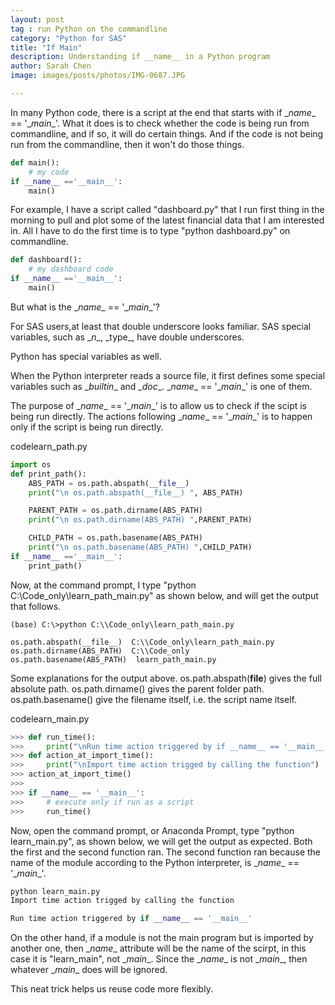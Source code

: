 ```yaml
---
layout: post
tag : run Python on the commandline
category: "Python for SAS"
title: "If Main"
description: Understanding if __name__ in a Python program
author: Sarah Chen
image: images/posts/photos/IMG-0687.JPG

---
```

In many Python code, there is a script at the end that starts with  <span class="coding">if \__name__ == '\__main__'</span>.  What it does is to check whether the code is being run from commandline, and if so, it will do certain things.  And if the code is not being run from the commandline, then it won't do those things. 

```python
def main():
    # my code
if __name__ =='__main__':
    main()
```

For example, I have a script called "dashboard.py" that I run first thing in the morning to pull and plot some of the latest financial data that I am interested in.  All I have to do the first time is to type "python dashboard.py" on commandline. 
```python
def dashboard():
    # my dashboard code
if __name__ =='__main__':
    main()
```

But what is the <span class="coding">\__name__ == '\__main__'</span>? 

For SAS users,at least that double underscore looks familiar.  SAS special variables, such as <span class="coding">\__n__</span>, <span class="coding">\_type_</span>, have double underscores.  

Python has special variables as well.    

When the Python interpreter reads a source file, it first defines some special variables such as <span class="coding">\__builtin__</span> and <span class="coding">\__doc__</span>. <span class="coding">\__name__ == '\__main__'</span> is one of them.

The purpose of <span class="coding">\__name__ == '\__main__'</span> is to allow us to check if the scipt is being run directly.  The actions following <span class="coding">\__name__ == '\__main__'</span> is to happen only if the script is being run directly.  

<div class="code-head"><span>code</span>learn_path.py</div>

```python
import os
def print_path():
    ABS_PATH = os.path.abspath(__file__)
    print("\n os.path.abspath(__file__) ", ABS_PATH)

    PARENT_PATH = os.path.dirname(ABS_PATH)
    print("\n os.path.dirname(ABS_PATH) ",PARENT_PATH)

    CHILD_PATH = os.path.basename(ABS_PATH)
    print("\n os.path.basename(ABS_PATH) ",CHILD_PATH)
if __name__ =='__main__':
    print_path()
```

Now, at the command prompt, I type "python C:\\Code_only\learn_path_main.py" as shown below, and will get the output that follows.
```
(base) C:\>python C:\\Code_only\learn_path_main.py
```

```
os.path.abspath(__file__)  C:\\Code_only\learn_path_main.py
os.path.dirname(ABS_PATH)  C:\\Code_only
os.path.basename(ABS_PATH)  learn_path_main.py
```

Some explanations for the output above.  <span class="coding">os.path.abspath(__file__)</span> gives the full absolute path.  <span class="coding">os.path.dirname()</span> gives the parent folder path. <span class="coding">os.path.basename()</span> give the filename itself, i.e. the script name itself.


<div class="code-head"><span>code</span>learn_main.py</div>

```python
>>> def run_time():
>>>     print("\nRun time action triggered by if __name__ == '__main__'")
>>> def action_at_import_time():
>>>     print("\nImport time action trigged by calling the function")
>>> action_at_import_time()
>>>
>>> if __name__ == '__main__':
>>>     # execute only if run as a script
>>>     run_time()
```

Now, open the command prompt, or Anaconda Prompt, type "python learn_main.py", as shown below, we will get the output as expected. Both the first and the second function ran.  The second function ran because the name of the module according to the Python interpreter, is <span class="coding">\__name__ == '\__main__'</span>. 

```python
python learn_main.py
Import time action trigged by calling the function

Run time action triggered by if __name__ == '__main__'
```

On the other hand, if a module is not the main program but is imported by another one, then <span class="coding">\__name__</span> attribute will be the name of the scirpt, in this case it is "learn_main", not <span class="coding">\__main__</span>.  Since the <span class="coding">\__name__</span> is not \__main__, then whatever \__main__ does will be ignored. 

This neat trick helps us reuse code more flexibly.
